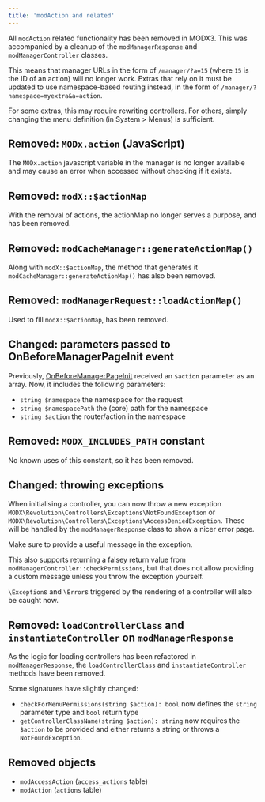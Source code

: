 ```yaml
---
title: 'modAction and related'
---
```


All `modAction` related functionality has been removed in MODX3. This was accompanied by a cleanup of the `modManagerResponse` and `modManagerController` classes. 

This means that manager URLs in the form of `/manager/?a=15` (where `15` is the ID of an action) will no longer work. Extras that rely on it must be updated to use namespace-based routing instead, in the form of `/manager/?namespace=myextra&a=action`. 

For some extras, this may require rewriting controllers. For others, simply changing the menu definition (in System > Menus) is sufficient.

## Removed: `MODx.action` (JavaScript)

The `MODx.action` javascript variable in the manager is no longer available and may cause an error when accessed without checking if it exists.

## Removed: `modX::$actionMap`

With the removal of actions, the actionMap no longer serves a purpose, and has been removed. 

## Removed: `modCacheManager::generateActionMap()`

Along with `modX::$actionMap`, the method that generates it `modCacheManager::generateActionMap()` has also been removed. 

## Removed: `modManagerRequest::loadActionMap()`

Used to fill `modX::$actionMap`, has been removed.

## Changed: parameters passed to OnBeforeManagerPageInit event

Previously, [OnBeforeManagerPageInit](extending-modx/plugins/system-events/onbeforemanagerpageinit) received an `$action` parameter as an array. Now, it includes the following parameters:

- `string $namespace` the namespace for the request
- `string $namespacePath` the (core) path for the namespace
- `string $action` the router/action in the namespace

## Removed: `MODX_INCLUDES_PATH` constant

No known uses of this constant, so it has been removed.

## Changed: throwing exceptions 

When initialising a controller, you can now throw a new exception `MODX\Revolution\Controllers\Exceptions\NotFoundException` or `MODX\Revolution\Controllers\Exceptions\AccessDeniedException`. These will be handled by the `modManagerResponse` class to show a nicer error page.

Make sure to provide a useful message in the exception.

This also supports returning a falsey return value from `modManagerController::checkPermissions`, but that does not allow providing a custom message unless you throw the exception yourself.

`\Exception`s and `\Error`s triggered by the rendering of a controller will also be caught now. 

## Removed: `loadControllerClass` and `instantiateController` on `modManagerResponse`

As the logic for loading controllers has been refactored in `modManagerResponse`, the `loadControllerClass` and `instantiateController` methods have been removed. 

Some signatures have slightly changed:

- `checkForMenuPermissions(string $action): bool` now defines the `string` parameter type and `bool` return type 
- `getControllerClassName(string $action): string` now requires the `$action` to be provided and either returns a string or throws a `NotFoundException`. 

## Removed objects

- `modAccessAction` (`access_actions` table)
- `modAction` (`actions` table)

